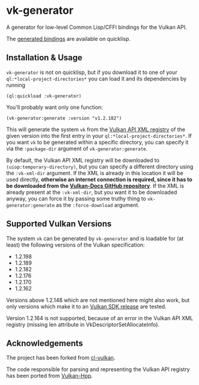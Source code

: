 # vk-generator
A generator for low-level Common Lisp/CFFI bindings for the Vulkan API.

The [generated bindings](https://github.com/JolifantoBambla/vk) are available on quicklisp.

## Installation & Usage
`vk-generator` is not on quicklisp, but if you download it to one of your `ql:*local-project-directories*` you can load it and its dependencies by running
 
    (ql:quickload :vk-generator)

You'll probably want only one function:

    (vk-generator:generate :version "v1.2.182")

This will generate the system `vk` from the [Vulkan API XML registry](https://github.com/KhronosGroup/Vulkan-Docs) of the given version into the first entry 
in your `ql:*local-project-directories*`.
If you want `vk` to be generated within a specific directory, you can specify it via the `:package-dir` argument of `vk-generator:generate`.

By default, the Vulkan API XML registry will be downloaded to `(uiop:temporary-directory)`, but you can specify a different directory using the `:vk-xml-dir` argument.
If the XML is already in this location it will be used directly, **otherwise an internet connection is required, since it has to be downloaded from the [Vulkan-Docs GitHub repository](https://github.com/KhronosGroup/Vulkan-Docs)**.
If the XML is already present at the `:vk-xml-dir`, but you want it to be downloaded anyway, you can force it by passing some truthy thing to `vk-generator:generate` as the `:force-download` argument.

## Supported Vulkan Versions
The system `vk` can be generated by `vk-generator` and is loadable for (at least) the following versions of the Vulkan specification:

* 1.2.198
* 1.2.189
* 1.2.182
* 1.2.176
* 1.2.170
* 1.2.162

Versions above 1.2.148 which are not mentioned here might also work, but only versions which make it to an [Vulkan SDK release](https://vulkan.lunarg.com/sdk/home) are tested.

Version 1.2.164 is not supported, because of an error in the Vulkan API XML registry (missing len attribute in VkDescriptorSetAllocateInfo).

## Acknowledgements

The project has been forked from [cl-vulkan](https://github.com/3b/cl-vulkan).

The code responsible for parsing and representing the Vulkan API registry has been ported from [Vulkan-Hpp](https://github.com/KhronosGroup/Vulkan-Hpp).
